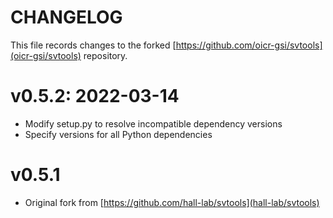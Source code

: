 # CHANGELOG

This file records changes to the forked [https://github.com/oicr-gsi/svtools](oicr-gsi/svtools) repository.

# v0.5.2: 2022-03-14

- Modify setup.py to resolve incompatible dependency versions
- Specify versions for all Python dependencies

# v0.5.1

- Original fork from [https://github.com/hall-lab/svtools](hall-lab/svtools)
